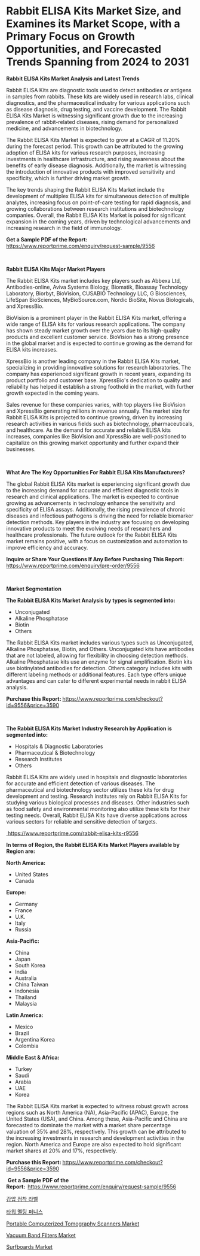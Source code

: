 <p><h1>Rabbit ELISA Kits Market Size, and Examines its Market Scope, with a Primary Focus on Growth Opportunities, and Forecasted Trends Spanning from 2024 to 2031</h1></p><p><strong>Rabbit ELISA Kits Market Analysis and Latest Trends</strong></p>
<p><p>Rabbit ELISA Kits are diagnostic tools used to detect antibodies or antigens in samples from rabbits. These kits are widely used in research labs, clinical diagnostics, and the pharmaceutical industry for various applications such as disease diagnosis, drug testing, and vaccine development. The Rabbit ELISA Kits Market is witnessing significant growth due to the increasing prevalence of rabbit-related diseases, rising demand for personalized medicine, and advancements in biotechnology.</p><p>The Rabbit ELISA Kits Market is expected to grow at a CAGR of 11.20% during the forecast period. This growth can be attributed to the growing adoption of ELISA kits for various research purposes, increasing investments in healthcare infrastructure, and rising awareness about the benefits of early disease diagnosis. Additionally, the market is witnessing the introduction of innovative products with improved sensitivity and specificity, which is further driving market growth.</p><p>The key trends shaping the Rabbit ELISA Kits Market include the development of multiplex ELISA kits for simultaneous detection of multiple analytes, increasing focus on point-of-care testing for rapid diagnosis, and growing collaborations between research institutions and biotechnology companies. Overall, the Rabbit ELISA Kits Market is poised for significant expansion in the coming years, driven by technological advancements and increasing research in the field of immunology.</p></p>
<p><strong>Get a Sample PDF of the Report:&nbsp;</strong> <a href="https://www.reportprime.com/enquiry/request-sample/9556">https://www.reportprime.com/enquiry/request-sample/9556</a></p>
<p>&nbsp;</p>
<p><strong>Rabbit ELISA Kits Major Market Players</strong></p>
<p><p>The Rabbit ELISA Kits market includes key players such as Abbexa Ltd, Antibodies-online, Aviva Systems Biology, Biomatik, Bioassay Technology Laboratory, Biorbyt, BioVision, CUSABIO Technology LLC, G Biosciences, LifeSpan BioSciences, MyBioSource.com, Nordic BioSite, Novus Biologicals, and XpressBio.</p><p>BioVision is a prominent player in the Rabbit ELISA Kits market, offering a wide range of ELISA kits for various research applications. The company has shown steady market growth over the years due to its high-quality products and excellent customer service. BioVision has a strong presence in the global market and is expected to continue growing as the demand for ELISA kits increases.</p><p>XpressBio is another leading company in the Rabbit ELISA Kits market, specializing in providing innovative solutions for research laboratories. The company has experienced significant growth in recent years, expanding its product portfolio and customer base. XpressBio's dedication to quality and reliability has helped it establish a strong foothold in the market, with further growth expected in the coming years.</p><p>Sales revenue for these companies varies, with top players like BioVision and XpressBio generating millions in revenue annually. The market size for Rabbit ELISA Kits is projected to continue growing, driven by increasing research activities in various fields such as biotechnology, pharmaceuticals, and healthcare. As the demand for accurate and reliable ELISA kits increases, companies like BioVision and XpressBio are well-positioned to capitalize on this growing market opportunity and further expand their businesses.</p></p>
<p>&nbsp;</p>
<p><strong>What Are The Key Opportunities For Rabbit ELISA Kits Manufacturers?</strong></p>
<p><p>The global Rabbit ELISA Kits market is experiencing significant growth due to the increasing demand for accurate and efficient diagnostic tools in research and clinical applications. The market is expected to continue growing as advancements in technology enhance the sensitivity and specificity of ELISA assays. Additionally, the rising prevalence of chronic diseases and infectious pathogens is driving the need for reliable biomarker detection methods. Key players in the industry are focusing on developing innovative products to meet the evolving needs of researchers and healthcare professionals. The future outlook for the Rabbit ELISA Kits market remains positive, with a focus on customization and automation to improve efficiency and accuracy.</p></p>
<p><strong>Inquire or Share Your Questions If Any Before Purchasing This Report:</strong> <a href="https://www.reportprime.com/enquiry/pre-order/9556">https://www.reportprime.com/enquiry/pre-order/9556</a></p>
<p>&nbsp;</p>
<p><strong>Market Segmentation</strong></p>
<p><strong>The Rabbit ELISA Kits Market Analysis by types is segmented into:</strong></p>
<p><ul><li>Unconjugated</li><li>Alkaline Phosphatase</li><li>Biotin</li><li>Others</li></ul></p>
<p><p>The Rabbit ELISA Kits market includes various types such as Unconjugated, Alkaline Phosphatase, Biotin, and Others. Unconjugated kits have antibodies that are not labeled, allowing for flexibility in choosing detection methods. Alkaline Phosphatase kits use an enzyme for signal amplification. Biotin kits use biotinylated antibodies for detection. Others category includes kits with different labeling methods or additional features. Each type offers unique advantages and can cater to different experimental needs in rabbit ELISA analysis.</p></p>
<p><strong>Purchase this Report:&nbsp;</strong><a href="https://www.reportprime.com/checkout?id=9556&price=3590">https://www.reportprime.com/checkout?id=9556&price=3590</a></p>
<p>&nbsp;</p>
<p><strong>The Rabbit ELISA Kits Market Industry Research by Application is segmented into:</strong></p>
<p><ul><li>Hospitals & Diagnostic Laboratories</li><li>Pharmaceutical & Biotechnology</li><li>Research Institutes</li><li>Others</li></ul></p>
<p><p>Rabbit ELISA Kits are widely used in hospitals and diagnostic laboratories for accurate and efficient detection of various diseases. The pharmaceutical and biotechnology sector utilizes these kits for drug development and testing. Research institutes rely on Rabbit ELISA Kits for studying various biological processes and diseases. Other industries such as food safety and environmental monitoring also utilize these kits for their testing needs. Overall, Rabbit ELISA Kits have diverse applications across various sectors for reliable and sensitive detection of targets.</p></p>
<p><a href="https://www.reportprime.com/rabbit-elisa-kits-r9556">&nbsp;https://www.reportprime.com/rabbit-elisa-kits-r9556</a></p>
<p><strong>In terms of Region, the Rabbit ELISA Kits Market Players available by Region are:</strong></p>
<p>
    <p> <strong> North America: </strong>
        <ul>
            <li>United States</li>
            <li>Canada</li>
        </ul>
        </p> 
    <p> <strong> Europe: </strong>
        <ul>
            <li>Germany</li>
            <li>France</li>
            <li>U.K.</li>
            <li>Italy</li>
            <li>Russia</li>
        </ul>
        </p> 
    <p> <strong> Asia-Pacific: </strong>
        <ul>
            <li>China</li>
            <li>Japan</li>
            <li>South Korea</li>
            <li>India</li>
            <li>Australia</li>
            <li>China Taiwan</li>
            <li>Indonesia</li>
            <li>Thailand</li>
            <li>Malaysia</li>
        </ul>
        </p> 
    <p> <strong> Latin America: </strong>
        <ul>
            <li>Mexico</li>
            <li>Brazil</li>
            <li>Argentina Korea</li>
            <li>Colombia</li>
        </ul>
        </p> 
    <p> <strong> Middle East & Africa: </strong>
        <ul>
            <li>Turkey</li>
            <li>Saudi</li>
            <li>Arabia</li>
            <li>UAE</li>
            <li>Korea</li>
        </ul>
    </p>
    </p>
<p><p>The Rabbit ELISA Kits market is expected to witness robust growth across regions such as North America (NA), Asia-Pacific (APAC), Europe, the United States (USA), and China. Among these, Asia-Pacific and China are forecasted to dominate the market with a market share percentage valuation of 35% and 28%, respectively. This growth can be attributed to the increasing investments in research and development activities in the region. North America and Europe are also expected to hold significant market shares at 20% and 17%, respectively.</p></p>
<p><strong>Purchase this Report: </strong><a href="https://www.reportprime.com/checkout?id=9556&price=3590">https://www.reportprime.com/checkout?id=9556&price=3590</a></p>
<p>&nbsp;<strong>Get a Sample PDF of the Report:&nbsp;&nbsp;</strong><a href="https://www.reportprime.com/enquiry/request-sample/9556">https://www.reportprime.com/enquiry/request-sample/9556</a></p>
<p><strong></strong></p>
<p><p><a href="https://medium.com/@rogerking2023/%EA%B8%80%EB%A1%9C%EB%B2%8C-%EC%95%95%EB%A0%A5-%EA%B0%90%EC%A7%80%ED%98%95-%EC%A0%90%EC%B0%A9-%EB%9D%BC%EB%B2%A8-%EC%8B%9C%EC%9E%A5-%EB%B6%80%EB%AC%B8-%EC%9C%A0%ED%98%95-%EC%9D%91%EC%9A%A9-%ED%94%84%EB%A1%9C%EA%B7%B8%EB%9E%A8-%EC%8B%9C%EC%9E%A5-%EC%B0%B8%EC%97%AC%EC%9E%90-%EC%A0%84%EB%9E%B5-%EC%A7%80%EC%97%AD%EB%B3%84-%EC%84%B1%EC%9E%A5-%EC%A0%84%EB%A7%9D-%EB%B0%8F-%EB%AF%B8%EB%9E%98-%EC%98%88%EC%B8%A1-2024-2031-2200d2900233">감압 점착 라벨</a></p><p><a href="https://medium.com/@johnjames655/%ED%83%80%EC%9B%8C%EC%9A%A9-%EC%9A%A9%EC%9C%B5%EB%A1%9C-%EC%8B%9C%EC%9E%A5-%EC%98%88%EC%B8%A1-%EC%8B%9C%EC%9E%A5-%ED%8A%B8%EB%A0%8C%EB%93%9C-%EB%B0%8F-%EC%98%81%ED%96%A5-%EB%B6%84%EC%84%9D-2024-2031-b4f2086bd4b4">타워 멜팅 퍼니스</a></p><p><a href="https://github.com/Hunterico88/Market-Research-Report-List-1/blob/main/portable-computerized-tomography-scanners-market.md">Portable Computerized Tomography Scanners Market</a></p><p><a href="https://medium.com/@sloanlkins7856/global-vacuum-band-filters-market-sector-types-applications-market-player-strategies-regional-49e506a4d927">Vacuum Band Filters Market</a></p><p><a href="https://medium.com/@fredyconn_73380/surfboards-market-trends-and-analysis-opportunities-and-challenges-for-future-growth-2024-246977e1c602">Surfboards Market</a></p></p>
